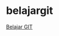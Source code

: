 # belajargit

<a href="https://drive.google.com/file/d/0B0ZccHr_potVT2VQcktyNWJnMGc/view?usp=sharing">Belajar GIT</a>
